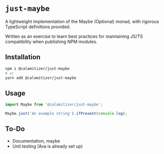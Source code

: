 # `just-maybe`

A lightweight implementation of the Maybe (Optional) monad, with rigorous TypeScript definitions provided.

Written as an exercise to learn best practices for maintaining JS/TS compatibility when publishing NPM modules.

## Installation

```sh
npm i @calamitizer/just-maybe
# or
yarn add @calamitizer/just-maybe
```

## Usage

```javascript
import Maybe from '@calamitizer/just-maybe';

Maybe.just('An example string').ifPresent(console.log);


```

## To-Do

* Documentation, maybe
* Unit testing (Ava is already set up)
